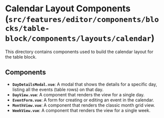 # Calendar Layout Components (`src/features/editor/components/blocks/table-block/components/layouts/calendar`)

This directory contains components used to build the calendar layout for the table block.

## Components

-   **`DayDetailsModal.vue`**: A modal that shows the details for a specific day, listing all the events (table rows) on that day.
-   **`DayView.vue`**: A component that renders the view for a single day.
-   **`EventForm.vue`**: A form for creating or editing an event in the calendar.
-   **`MonthView.vue`**: A component that renders the classic month grid view.
-   **`WeekView.vue`**: A component that renders the view for a single week. 